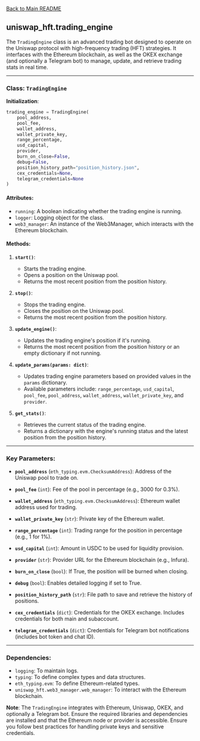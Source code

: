 [Back to Main README](../README.md)

## uniswap_hft.trading_engine

The `TradingEngine` class is an advanced trading bot designed to operate on the Uniswap protocol with high-frequency trading (HFT) strategies. It interfaces with the Ethereum blockchain, as well as the OKEX exchange (and optionally a Telegram bot) to manage, update, and retrieve trading stats in real time.

---

### Class: `TradingEngine`

**Initialization**:
```python
trading_engine = TradingEngine(
    pool_address,
    pool_fee,
    wallet_address,
    wallet_private_key,
    range_percentage,
    usd_capital,
    provider,
    burn_on_close=False,
    debug=False,
    position_history_path="position_history.json",
    cex_credentials=None,
    telegram_credentials=None
)
```

#### Attributes:

- `running`: A boolean indicating whether the trading engine is running.
- `logger`: Logging object for the class.
- `web3_manager`: An instance of the Web3Manager, which interacts with the Ethereum blockchain.

#### Methods:

1. **`start()`**:
   - Starts the trading engine.
   - Opens a position on the Uniswap pool.
   - Returns the most recent position from the position history.

2. **`stop()`**:
   - Stops the trading engine.
   - Closes the position on the Uniswap pool.
   - Returns the most recent position from the position history.

3. **`update_engine()`**:
   - Updates the trading engine's position if it's running.
   - Returns the most recent position from the position history or an empty dictionary if not running.

4. **`update_params(params: dict)`**:
   - Updates trading engine parameters based on provided values in the `params` dictionary.
   - Available parameters include: `range_percentage`, `usd_capital`, `pool_fee`, `pool_address`, `wallet_address`, `wallet_private_key`, and `provider`.

5. **`get_stats()`**:
   - Retrieves the current status of the trading engine.
   - Returns a dictionary with the engine's running status and the latest position from the position history.

---

### Key Parameters:

- **`pool_address`** (`eth_typing.evm.ChecksumAddress`): Address of the Uniswap pool to trade on.

- **`pool_fee`** (`int`): Fee of the pool in percentage (e.g., 3000 for 0.3%).

- **`wallet_address`** (`eth_typing.evm.ChecksumAddress`): Ethereum wallet address used for trading.

- **`wallet_private_key`** (`str`): Private key of the Ethereum wallet.

- **`range_percentage`** (`int`): Trading range for the position in percentage (e.g., 1 for 1%).

- **`usd_capital`** (`int`): Amount in USDC to be used for liquidity provision.

- **`provider`** (`str`): Provider URL for the Ethereum blockchain (e.g., Infura).

- **`burn_on_close`** (`bool`): If True, the position will be burned when closing.

- **`debug`** (`bool`): Enables detailed logging if set to True.

- **`position_history_path`** (`str`): File path to save and retrieve the history of positions.

- **`cex_credentials`** (`dict`): Credentials for the OKEX exchange. Includes credentials for both main and subaccount.

- **`telegram_credentials`** (`dict`): Credentials for Telegram bot notifications (includes bot token and chat ID).

---

### Dependencies:

- `logging`: To maintain logs.
- `typing`: To define complex types and data structures.
- `eth_typing.evm`: To define Ethereum-related types.
- `uniswap_hft.web3_manager.web_manager`: To interact with the Ethereum blockchain.

**Note**: The `TradingEngine` integrates with Ethereum, Uniswap, OKEX, and optionally a Telegram bot. Ensure the required libraries and dependencies are installed and that the Ethereum node or provider is accessible. Ensure you follow best practices for handling private keys and sensitive credentials.